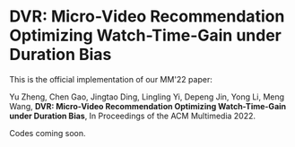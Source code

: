 # DVR: Micro-Video Recommendation Optimizing Watch-Time-Gain under Duration Bias

This is the official implementation of our MM'22 paper:  

Yu Zheng, Chen Gao, Jingtao Ding, Lingling Yi, Depeng Jin, Yong Li, Meng Wang, **DVR: Micro-Video Recommendation Optimizing Watch-Time-Gain under Duration Bias**, In Proceedings of the ACM Multimedia 2022.

Codes coming soon.
